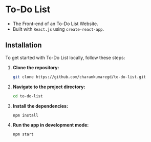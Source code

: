 # To-Do List

- The Front-end of an To-Do List Website.
- Built with `React.js` using `create-react-app`.

## Installation

To get started with To-Do List locally, follow these steps:

1. **Clone the repository:**

   ```bash
   git clone https://github.com/charankumaregd/to-do-list.git
   ```

2. **Navigate to the project directory:**

   ```bash
   cd to-do-list
   ```

3. **Install the dependencies:**

   ```bash
   npm install
   ```

4. **Run the app in development mode:**

   ```bash
   npm start
   ```
